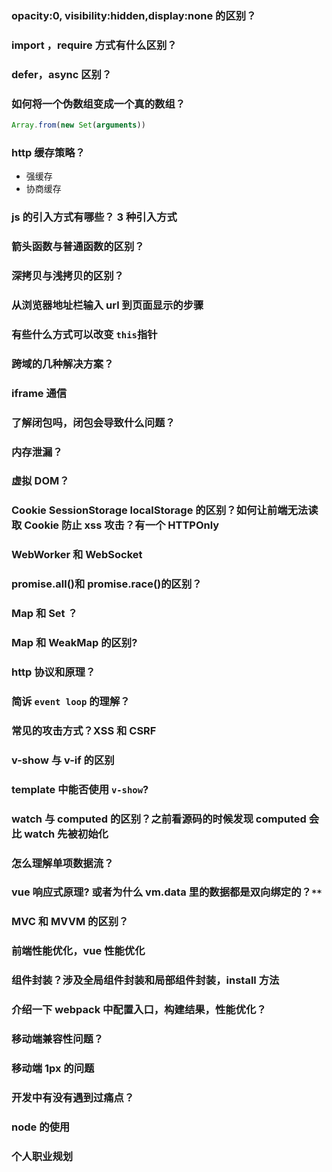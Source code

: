 ### opacity:0, visibility:hidden,display:none 的区别？

### import ，require 方式有什么区别？

### defer，async 区别？

### 如何将一个伪数组变成一个真的数组？

```js
Array.from(new Set(arguments))
```

### http 缓存策略？

- 强缓存
- 协商缓存

### js 的引入方式有哪些？ 3 种引入方式

### 箭头函数与普通函数的区别？

### 深拷贝与浅拷贝的区别？

### 从浏览器地址栏输入 url 到页面显示的步骤

### 有些什么方式可以改变 `this`指针

### 跨域的几种解决方案？

### iframe 通信

### 了解闭包吗，闭包会导致什么问题？

### 内存泄漏？

### 虚拟 DOM？

### Cookie SessionStorage localStorage 的区别？如何让前端无法读取 Cookie 防止 xss 攻击？有一个 HTTPOnly

### WebWorker 和 WebSocket

### promise.all()和 promise.race()的区别？

### Map 和 Set ？

### Map 和 WeakMap 的区别?

### http 协议和原理？

### 简诉 `event loop` 的理解？

### 常见的攻击方式？XSS 和 CSRF

### v-show 与 v-if 的区别

### template 中能否使用 `v-show`?

### watch 与 computed 的区别？之前看源码的时候发现 computed 会比 watch 先被初始化

### 怎么理解单项数据流？

### vue 响应式原理? 或者为什么 vm.data 里的数据都是双向绑定的？`**`

### MVC 和 MVVM 的区别？

### 前端性能优化，vue 性能优化

### 组件封装？涉及全局组件封装和局部组件封装，install 方法

### 介绍一下 webpack 中配置入口，构建结果，性能优化？

### 移动端兼容性问题？

### 移动端 1px 的问题

### 开发中有没有遇到过痛点？

### node 的使用

### 个人职业规划
